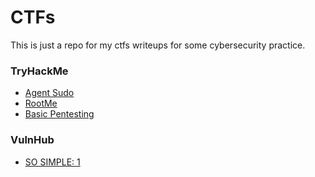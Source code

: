 # CTFs

This is just a repo for my ctfs writeups for some cybersecurity practice.

### TryHackMe

  * [Agent Sudo](TryHackMe/AgentSudo/agentSudo.md)
  * [RootMe](TryHackMe/RootMe/rootme.md)
  * [Basic Pentesting](TryHackMe/BasicPentesting/basicPentesting.md)

### VulnHub

  * [SO SIMPLE: 1](VulnHub/SoSimple1/SoSimple1.md)
